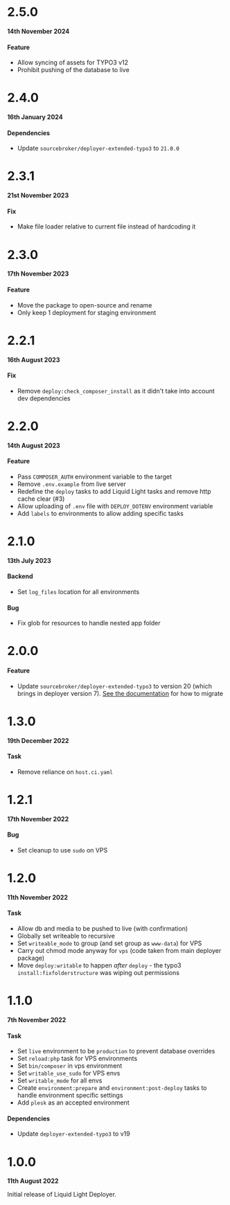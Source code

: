 # 2.5.0

**14th November 2024**

#### Feature

- Allow syncing of assets for TYPO3 v12
- Prohibit pushing of the database to live

# 2.4.0

**16th January 2024**

#### Dependencies

- Update `sourcebroker/deployer-extended-typo3` to `21.0.0`

# 2.3.1

**21st November 2023**

#### Fix

- Make file loader relative to current file instead of hardcoding it


# 2.3.0

**17th November 2023**

#### Feature

- Move the package to open-source and rename
- Only keep 1 deployment for staging environment

# 2.2.1

**16th August 2023**

#### Fix

- Remove `deploy:check_composer_install` as it didn't take into account dev dependencies

# 2.2.0

**14th August 2023**

#### Feature

- Pass `COMPOSER_AUTH` environment variable to the target
- Remove `.env.example` from live server
- Redefine the `deploy` tasks to add Liquid Light tasks and remove http cache clear (#3)
- Allow uploading of `.env` file with `DEPLOY_DOTENV` environment variable
- Add `labels` to environments to allow adding specific tasks

# 2.1.0

**13th July 2023**

#### Backend

- Set `log_files` location for all environments

#### Bug

- Fix glob for resources to handle nested app folder

# 2.0.0

#### Feature

- Update `sourcebroker/deployer-extended-typo3` to version 20 (which brings in deployer version 7). [See the documentation](https://gitlab.lldev.co.uk/packages/typo3/deployer#upgrading-to-version-2) for how to migrate

# 1.3.0

**19th December 2022**

#### Task

- Remove reliance on `host.ci.yaml`

# 1.2.1

**17th November 2022**

#### Bug

- Set cleanup to use `sudo` on VPS

# 1.2.0

**11th November 2022**

#### Task

- Allow db and media to be pushed to live (with confirmation)
- Globally set writeable to recursive
- Set `writeable_mode` to group (and set group as `www-data`) for VPS
- Carry out chmod mode anyway for `vps` (code taken from main deployer package)
- Move `deploy:writable` to happen _after_ `deploy` - the typo3 `install:fixfolderstructure` was wiping out permissions


# 1.1.0

**7th November 2022**

#### Task

- Set `live` environment to be `production` to prevent database overrides
- Set `reload:php` task for VPS environments
- Set `bin/composer` in vps environment
- Set `writable_use_sudo` for VPS envs
- Set `writable_mode` for all envs
- Create `environment:prepare` and `environment:post-deploy` tasks to handle environment specific settings
- Add `plesk` as an accepted environment

#### Dependencies

- Update `deployer-extended-typo3` to v19


# 1.0.0

**11th August 2022**

Initial release of Liquid Light Deployer.
